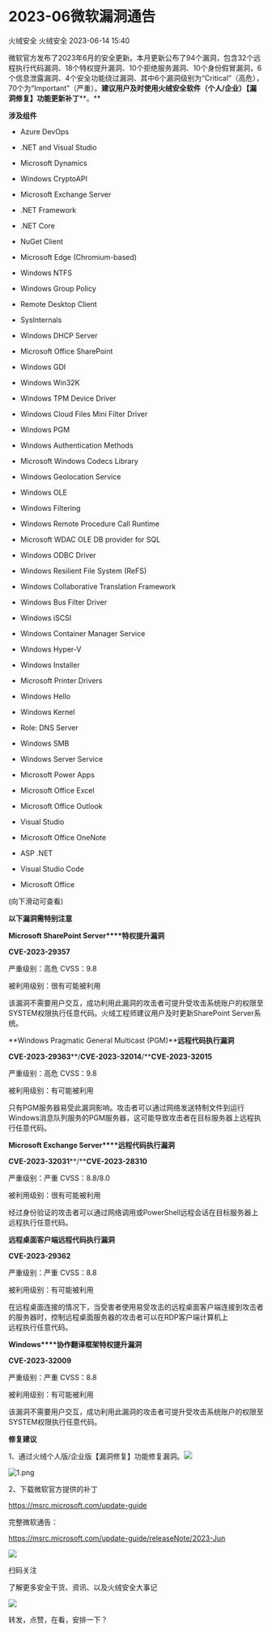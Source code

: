 #  2023-06微软漏洞通告   
火绒安全  火绒安全   2023-06-14 15:40  
  
微软官方发布了2023年6月的安全更新。本月更新公布了94个漏洞，包含32个远程执行代码漏洞、18个特权提升漏洞、10个拒绝服务漏洞、10个身份假冒漏洞，6个信息泄露漏洞、4个安全功能绕过漏洞、其中6个漏洞级别为“Critical”（高危），70个为“Important”（严重）。**建议用户及时使用火绒安全软件（个人/企业）【漏洞修复】功能更新补丁****。**  
  
  
**涉及组件**  
  
  
  
  
  
- Azure DevOps  
  
- .NET and Visual Studio  
  
- Microsoft Dynamics  
  
- Windows CryptoAPI  
  
- Microsoft Exchange Server  
  
- .NET Framework  
  
- .NET Core  
  
- NuGet Client  
  
- Microsoft Edge (Chromium-based)  
  
- Windows NTFS  
  
- Windows Group Policy  
  
- Remote Desktop Client  
  
- SysInternals  
  
- Windows DHCP Server  
  
- Microsoft Office SharePoint  
  
- Windows GDI  
  
- Windows Win32K  
  
- Windows TPM Device Driver  
  
- Windows Cloud Files Mini Filter Driver  
  
- Windows PGM  
  
- Windows Authentication Methods  
  
- Microsoft Windows Codecs Library  
  
- Windows Geolocation Service  
  
- Windows OLE  
  
- Windows Filtering  
  
- Windows Remote Procedure Call Runtime  
  
- Microsoft WDAC OLE DB provider for SQL  
  
- Windows ODBC Driver  
  
- Windows Resilient File System (ReFS)  
  
- Windows Collaborative Translation Framework  
  
- Windows Bus Filter Driver  
  
- Windows iSCSI  
  
- Windows Container Manager Service  
  
- Windows Hyper-V  
  
- Windows Installer  
  
- Microsoft Printer Drivers  
  
- Windows Hello  
  
- Windows Kernel  
  
- Role: DNS Server  
  
- Windows SMB  
  
- Windows Server Service  
  
- Microsoft Power Apps  
  
- Microsoft Office Excel  
  
- Microsoft Office Outlook  
  
- Visual Studio  
  
- Microsoft Office OneNote  
  
- ASP .NET  
  
- Visual Studio Code  
  
- Microsoft Office  
  
  
  
  
(向下滑动可查看)  
  
  
**以下漏洞需特别注意**  
  
  
  
  
  
**Microsoft SharePoint Server****特权提升漏洞**  
  
**CVE-2023-29357**  
  
严重级别：高危 CVSS：9.8  
  
被利用级别：很有可能被利用  
  
  
该漏洞不需要用户交互，成功利用此漏洞的攻击者可提升受攻击系统账户的权限至SYSTEM权限执行任意代码。火绒工程师建议用户及时更新SharePoint Server系统。  
  
  
  
**Windows Pragmatic General Multicast (PGM)****远程代码执行漏洞**  
  
**CVE-2023-29363****/****CVE-2023-32014****/****CVE-2023-32015**  
  
严重级别：高危 CVSS：9.8  
  
被利用级别：有可能被利用  
  
  
只有PGM服务器易受此漏洞影响。攻击者可以通过网络发送特制文件到运行Windows消息队列服务的PGM服务器，这可能导致攻击者在目标服务器上远程执行任意代码。  
  
  
  
**Microsoft Exchange Server****远程代码执行漏洞**  
  
**CVE-2023-32031****/****CVE-2023-28310**  
  
严重级别：严重 CVSS：8.8/8.0  
  
被利用级别：很有可能被利用  
  
  
经过身份验证的攻击者可以通过网络调用或PowerShell远程会话在目标服务器上远程执行任意代码。  
  
  
  
**远程桌面客户端远程代码执行漏洞**  
  
**CVE-2023-29362**  
  
严重级别：严重 CVSS：8.8  
  
被利用级别：有可能被利用  
  
  
在远程桌面连接的情况下，当受害者使用易受攻击的远程桌面客户端连接到攻击者的服务器时，控制远程桌面服务器的攻击者可以在RDP客户端计算机上  
远程执行任意代码。  
  
  
  
**Windows****协作翻译框架特权提升漏洞**  
  
**CVE-2023-32009**  
  
严重级别：严重 CVSS：8.8  
  
被利用级别：有可能被利用  
  
  
该漏洞不需要用户交互，成功利用此漏洞的攻击者可提升受攻击系统账户的权限至SYSTEM权限执行任意代码。  
  
  
**修复建议**  
  
  
  
  
  
1、通过火绒个人版/企业版【漏洞修复】功能修复漏洞。![](https://mmbiz.qpic.cn/sz_mmbiz_gif/0icdicRft8tz4L60GJMVkiaoSTxLibk9q9z0hEmFqOzvEmu028OOrhjAYkLhicNCtTLY1wMzSpeb5cv5MafX5TicRBmA/640?wx_fmt=gif "")  
  
  
  
![](https://mmbiz.qpic.cn/sz_mmbiz_png/0icdicRft8tz4L60GJMVkiaoSTxLibk9q9z0pOxfyhBlchFicqMvichXSkr95gwy3hcd5LODYGaos6PJTptgI6qxCIbA/640?wx_fmt=png "1.png")  
  
  
2、下载微软官方提供的补丁  
  
https://msrc.microsoft.com/update-guide  
  
  
  
完整微软通告：  
  
https://msrc.microsoft.com/update-guide/releaseNote/2023-Jun  
  
  
  
  
![](https://mmbiz.qpic.cn/sz_mmbiz_jpg/0icdicRft8tz4L60GJMVkiaoSTxLibk9q9z0y2awSSrSc4p0YhJmfS4207JxqibkBPhuyMFNOguTNtXaY47xFDJecNQ/640?wx_fmt=jpeg "")  
  
扫码关注  
  
了解更多安全干货、资讯、以及火绒安全大事记  
  
  
![](https://mmbiz.qpic.cn/sz_mmbiz_gif/0icdicRft8tz4L60GJMVkiaoSTxLibk9q9z0L3VCfYoJuYDJn4gAee2k4bPIzibbGsLibBqWlEqVKhLRecXdYngskLiaw/640?wx_fmt=gif "")  
  
转发，点赞，在看，安排一下？  
  
